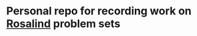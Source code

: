 # Personal repo for recording work on [Rosalind](http://rosalind.info/problems/locations/) problem sets
